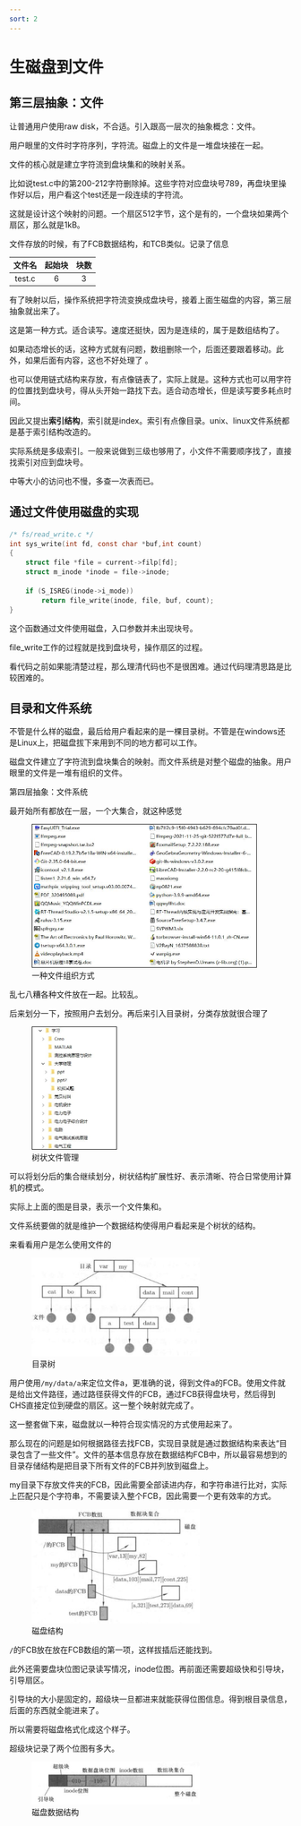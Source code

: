 ```yaml
---
sort: 2
---
```

# 生磁盘到文件

## 第三层抽象：文件

让普通用户使用raw disk，不合适。引入跟高一层次的抽象概念：文件。

用户眼里的文件时字符序列，字符流。磁盘上的文件是一堆盘块接在一起。

文件的核心就是建立字符流到盘块集和的映射关系。

比如说test.c中的第200-212字符删除掉。这些字符对应盘块号789，再盘块里操作好以后，用户看这个test还是一段连续的字符流。

这就是设计这个映射的问题。一个扇区512字节，这个是有的，一个盘块如果两个扇区，那么就是1kB。

文件存放的时候，有了FCB数据结构，和TCB类似。记录了信息

| 文件名 | 起始块 | 块数  |
| :----: | :----: | :---: |
| test.c |   6    |   3   |

有了映射以后，操作系统把字符流变换成盘块号，接着上面生磁盘的内容，第三层抽象就出来了。

这是第一种方式。适合读写。速度还挺快，因为是连续的，属于是数组结构了。

如果动态增长的话，这种方式就有问题，数组删除一个，后面还要跟着移动。此外，如果后面有内容，这也不好处理了 。

也可以使用链式结构来存放，有点像链表了，实际上就是。这种方式也可以用字符的位置找到盘块号，得从头开始一路找下去。适合动态增长，但是读写要多耗点时间。


因此又提出**索引结构**，索引就是index。索引有点像目录。unix、linux文件系统都是基于索引结构改造的。

实际系统是多级索引。一般来说做到三级也够用了，小文件不需要顺序找了，直接找索引对应到盘块号。

中等大小的访问也不慢，多查一次表而已。


## 通过文件使用磁盘的实现


```c
/* fs/read_write.c */
int sys_write(int fd, const char *buf,int count)
{
    struct file *file = current->filp[fd];
    struct m_inode *inode = file->inode;

    if (S_ISREG(inode->i_mode))
        return file_write(inode, file, buf, count);
}
```
这个函数通过文件使用磁盘，入口参数并未出现块号。

file_write工作的过程就是找到盘块号，操作扇区的过程。

看代码之前如果能清楚过程，那么理清代码也不是很困难。通过代码理清思路是比较困难的。


## 目录和文件系统

不管是什么样的磁盘，最后给用户看起来的是一棵目录树。不管是在windows还是Linux上，把磁盘拔下来用到不同的地方都可以工作。

磁盘文件建立了字符流到盘块集合的映射。而文件系统是对整个磁盘的抽象。用户眼里的文件是一堆有组织的文件。

第四层抽象：文件系统


最开始所有都放在一层，一个大集合，就这种感觉

<figure>
    <img src="./images/文件系统1.jpg" width=400 border=1 />
    <figcaption>一种文件组织方式</figcaption>
</figure>

乱七八糟各种文件放在一起。比较乱。

后来划分一下，按照用户去划分。再后来引入目录树，分类存放就很合理了

<figure>
    <img src="./images/目录.jpg" width=150 border=1 />
    <figcaption>树状文件管理</figcaption>
</figure>

可以将划分后的集合继续划分，树状结构扩展性好、表示清晰、符合日常使用计算机的模式。

实际上上面的图是目录，表示一个文件集和。

文件系统要做的就是维护一个数据结构使得用户看起来是个树状的结构。

来看看用户是怎么使用文件的

<figure>
    <img src="./images/目录树.jpg" width=300 />
    <figcaption>目录树</figcaption>
</figure>

用户使用`/my/data/a`来定位文件a，更准确的说，得到文件a的FCB。使用文件就是给出文件路径，通过路径获得文件的FCB，通过FCB获得盘块号，然后得到CHS直接定位到硬盘的扇区。这一整个映射就完成了。

这一整套做下来，磁盘就以一种符合现实情况的方式使用起来了。

那么现在的问题是如何根据路径去找FCB，实现目录就是通过数据结构来表达“目录包含了一些文件”。文件的基本信息存放在数据结构FCB中，所以最容易想到的目录存储结构是把目录下所有文件的FCB并列放到磁盘上。

my目录下存放文件夹的FCB，因此需要全部读进内存，和字符串进行比对，实际上匹配只是个字符串，不需要读入整个FCB，因此需要一个更有效率的方式。

<figure>
    <img src="./images/磁盘.jpg" width=300 />
    <figcaption>磁盘结构</figcaption>
</figure>

`/`的FCB放在放在FCB数组的第一项，这样拔插后还能找到。

此外还需要盘块位图记录读写情况，inode位图。再前面还需要超级快和引导块，引导扇区。

引导块的大小是固定的，超级块一旦都进来就能获得位图信息。得到根目录信息，后面的东西就全能进来了。

所以需要将磁盘格式化成这个样子。

超级块记录了两个位图有多大。

<figure>
    <img src="./images/磁盘数据结构.jpg" width=300 />
    <figcaption>磁盘数据结构</figcaption>
</figure>

